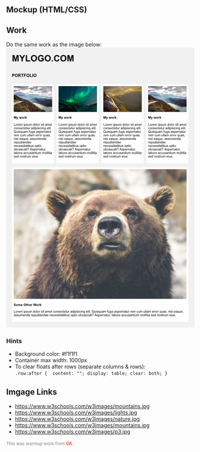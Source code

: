 ## Mockup (HTML/CSS)

## Work
Do the same work as the image below:
<img src="mockup.png"/>

### Hints
- Background color: #f1f1f1
- Container max width: 1000px
- To clear floats after rows (separate columns & rows):<br />
 `.row:after { 
    content: "";
    display: table;
    clear: both;
}`

## Imgage Links
- https://www.w3schools.com/w3images/mountains.jpg
- https://www.w3schools.com/w3images/lights.jpg
- https://www.w3schools.com/w3images/nature.jpg
- https://www.w3schools.com/w3images/mountains.jpg
- https://www.w3schools.com/w3images/p3.jpg

<small style="color: gray">This was warmup work from <span title="General Assembly" style="color: red">GA</span></small>
